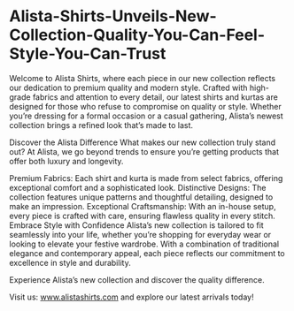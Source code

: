 # Alista-Shirts-Unveils-New-Collection-Quality-You-Can-Feel-Style-You-Can-Trust
Welcome to Alista Shirts, where each piece in our new collection reflects our dedication to premium quality and modern style. Crafted with high-grade fabrics and attention to every detail, our latest shirts and kurtas are designed for those who refuse to compromise on quality or style. Whether you’re dressing for a formal occasion or a casual gathering, Alista’s newest collection brings a refined look that’s made to last.

Discover the Alista Difference
What makes our new collection truly stand out? At Alista, we go beyond trends to ensure you’re getting products that offer both luxury and longevity.

Premium Fabrics: Each shirt and kurta is made from select fabrics, offering exceptional comfort and a sophisticated look.
Distinctive Designs: The collection features unique patterns and thoughtful detailing, designed to make an impression.
Exceptional Craftsmanship: With an in-house setup, every piece is crafted with care, ensuring flawless quality in every stitch.
Embrace Style with Confidence
Alista’s new collection is tailored to fit seamlessly into your life, whether you’re shopping for everyday wear or looking to elevate your festive wardrobe. With a combination of traditional elegance and contemporary appeal, each piece reflects our commitment to excellence in style and durability.

Experience Alista’s new collection and discover the quality difference.

Visit us: www.alistashirts.com and explore our latest arrivals today!
